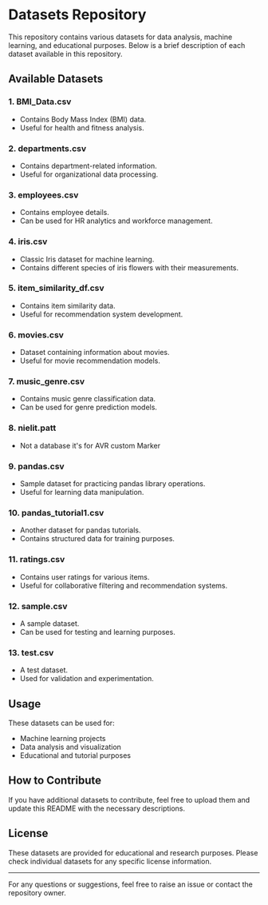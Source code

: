 # Datasets Repository

This repository contains various datasets for data analysis, machine learning, and educational purposes. Below is a brief description of each dataset available in this repository.

## Available Datasets

### 1. BMI_Data.csv
   - Contains Body Mass Index (BMI) data.
   - Useful for health and fitness analysis.

### 2. departments.csv
   - Contains department-related information.
   - Useful for organizational data processing.

### 3. employees.csv
   - Contains employee details.
   - Can be used for HR analytics and workforce management.

### 4. iris.csv
   - Classic Iris dataset for machine learning.
   - Contains different species of iris flowers with their measurements.

### 5. item_similarity_df.csv
   - Contains item similarity data.
   - Useful for recommendation system development.

### 6. movies.csv
   - Dataset containing information about movies.
   - Useful for movie recommendation models.

### 7. music_genre.csv
   - Contains music genre classification data.
   - Can be used for genre prediction models.

### 8. nielit.patt
   - Not a database it's for AVR custom Marker

### 9. pandas.csv
   - Sample dataset for practicing pandas library operations.
   - Useful for learning data manipulation.

### 10. pandas_tutorial1.csv
   - Another dataset for pandas tutorials.
   - Contains structured data for training purposes.

### 11. ratings.csv
   - Contains user ratings for various items.
   - Useful for collaborative filtering and recommendation systems.

### 12. sample.csv
   - A sample dataset.
   - Can be used for testing and learning purposes.

### 13. test.csv
   - A test dataset.
   - Used for validation and experimentation.

## Usage
These datasets can be used for:
- Machine learning projects
- Data analysis and visualization
- Educational and tutorial purposes

## How to Contribute
If you have additional datasets to contribute, feel free to upload them and update this README with the necessary descriptions.

## License
These datasets are provided for educational and research purposes. Please check individual datasets for any specific license information.

---
For any questions or suggestions, feel free to raise an issue or contact the repository owner.

